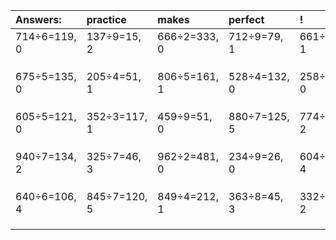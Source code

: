 | Answers: | practice | makes | perfect | ! |
| :--- | :--- | :--- | :--- | :--- |
| 714÷6=119, 0 | 137÷9=15, 2 | 666÷2=333, 0 | 712÷9=79, 1 | 661÷3=220, 1 | 
|   |   |   |   |   | 
|   |   |   |   |   | 
|   |   |   |   |   | 
| 675÷5=135, 0 | 205÷4=51, 1 | 806÷5=161, 1 | 528÷4=132, 0 | 258÷3=86, 0 | 
|   |   |   |   |   | 
|   |   |   |   |   | 
|   |   |   |   |   | 
| 605÷5=121, 0 | 352÷3=117, 1 | 459÷9=51, 0 | 880÷7=125, 5 | 774÷4=193, 2 | 
|   |   |   |   |   | 
|   |   |   |   |   | 
|   |   |   |   |   | 
| 940÷7=134, 2 | 325÷7=46, 3 | 962÷2=481, 0 | 234÷9=26, 0 | 604÷6=100, 4 | 
|   |   |   |   |   | 
|   |   |   |   |   | 
|   |   |   |   |   | 
| 640÷6=106, 4 | 845÷7=120, 5 | 849÷4=212, 1 | 363÷8=45, 3 | 332÷6=55, 2 | 
|   |   |   |   |   | 
|   |   |   |   |   | 
|   |   |   |   |   | 
